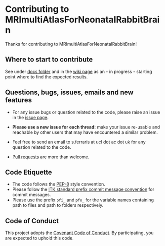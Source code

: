 # Contributing to MRImultiAtlasForNeonatalRabbitBrain

Thanks for contributing to MRImultiAtlasForNeonatalRabbitBrain!

## Where to start to contribute

See under [docs folder][docsfolder] and in the [wiki page][wikipage]  as an - in progress - starting point where to
 find the expected results.

## Questions, bugs, issues, emails and new features 

+ For any issue bugs or question related to the code, please raise an issue in the 
[issue page][issue_page].

+ **Please use a new issue for each thread:** make your issue re-usable and reachable by other users that may have 
encountered a similar problem.

+ Feel free to send an email to s.ferraris at ucl dot ac dot uk for any question related to the code.

+ [Pull requests][pull-requests] are more than welcome.


## Code Etiquette

+ The code follows the [PEP-8][pep8] style convention. 
+ Please follow the [ITK standard prefix commit message convention][itk_standard_commit] for commit messages. 
+ Please use the prefix `pfi_` and `pfo_` for the variable names containing path to files and path to folders respectively.

## Code of Conduct

This project adopts the [Covenant Code of Conduct][covenant]. 
By participating, you are expected to uphold this code. 



[covenant]: https://contributor-covenant.org/
[itk_standard_commit]: https://itk.org/Wiki/ITK/Git/Develop
[pep8]: https://www.python.org/dev/peps/pep-0008/ 
[docsfolder]: https://github.com/gift-surg/MRImultiAtlasForNeonatalRabbitBrain/tree/master/docs
[wikipage]: https://github.com/gift-surg/MRImultiAtlasForNeonatalRabbitBrain/wiki
[issue_page]: https://github.com/gift-surg/SPOT-A-NeonatalRabbit/issues
[pull-requests]: https://yangsu.github.io/pull-request-tutorial/

